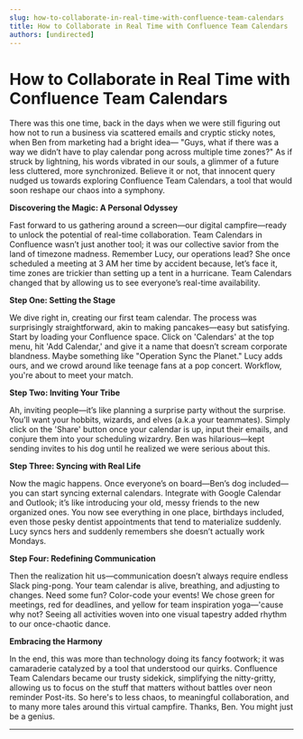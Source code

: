 ```yaml
---
slug: how-to-collaborate-in-real-time-with-confluence-team-calendars
title: How to Collaborate in Real Time with Confluence Team Calendars
authors: [undirected]
---
```



# How to Collaborate in Real Time with Confluence Team Calendars

There was this one time, back in the days when we were still figuring out how not to run a business via scattered emails and cryptic sticky notes, when Ben from marketing had a bright idea— "Guys, what if there was a way we didn’t have to play calendar pong across multiple time zones?" As if struck by lightning, his words vibrated in our souls, a glimmer of a future less cluttered, more synchronized. Believe it or not, that innocent query nudged us towards exploring Confluence Team Calendars, a tool that would soon reshape our chaos into a symphony.

**Discovering the Magic: A Personal Odyssey**

Fast forward to us gathering around a screen—our digital campfire—ready to unlock the potential of real-time collaboration. Team Calendars in Confluence wasn’t just another tool; it was our collective savior from the land of timezone madness. Remember Lucy, our operations lead? She once scheduled a meeting at 3 AM her time by accident because, let’s face it, time zones are trickier than setting up a tent in a hurricane. Team Calendars changed that by allowing us to see everyone’s real-time availability.

**Step One: Setting the Stage**

We dive right in, creating our first team calendar. The process was surprisingly straightforward, akin to making pancakes—easy but satisfying. Start by loading your Confluence space. Click on 'Calendars' at the top menu, hit 'Add Calendar,' and give it a name that doesn’t scream corporate blandness. Maybe something like "Operation Sync the Planet." Lucy adds ours, and we crowd around like teenage fans at a pop concert. Workflow, you're about to meet your match.

**Step Two: Inviting Your Tribe**

Ah, inviting people—it’s like planning a surprise party without the surprise. You’ll want your hobbits, wizards, and elves (a.k.a your teammates). Simply click on the 'Share' button once your calendar is up, input their emails, and conjure them into your scheduling wizardry. Ben was hilarious—kept sending invites to his dog until he realized we were serious about this.

**Step Three: Syncing with Real Life**

Now the magic happens. Once everyone’s on board—Ben’s dog included—you can start syncing external calendars. Integrate with Google Calendar and Outlook; it’s like introducing your old, messy friends to the new organized ones. You now see everything in one place, birthdays included, even those pesky dentist appointments that tend to materialize suddenly. Lucy syncs hers and suddenly remembers she doesn’t actually work Mondays.

**Step Four: Redefining Communication**

Then the realization hit us—communication doesn’t always require endless Slack ping-pong. Your team calendar is alive, breathing, and adjusting to changes. Need some fun? Color-code your events! We chose green for meetings, red for deadlines, and yellow for team inspiration yoga—'cause why not? Seeing all activities woven into one visual tapestry added rhythm to our once-chaotic dance.

**Embracing the Harmony**

In the end, this was more than technology doing its fancy footwork; it was camaraderie catalyzed by a tool that understood our quirks. Confluence Team Calendars became our trusty sidekick, simplifying the nitty-gritty, allowing us to focus on the stuff that matters without battles over neon reminder Post-its. So here's to less chaos, to meaningful collaboration, and to many more tales around this virtual campfire. Thanks, Ben. You might just be a genius.

---

